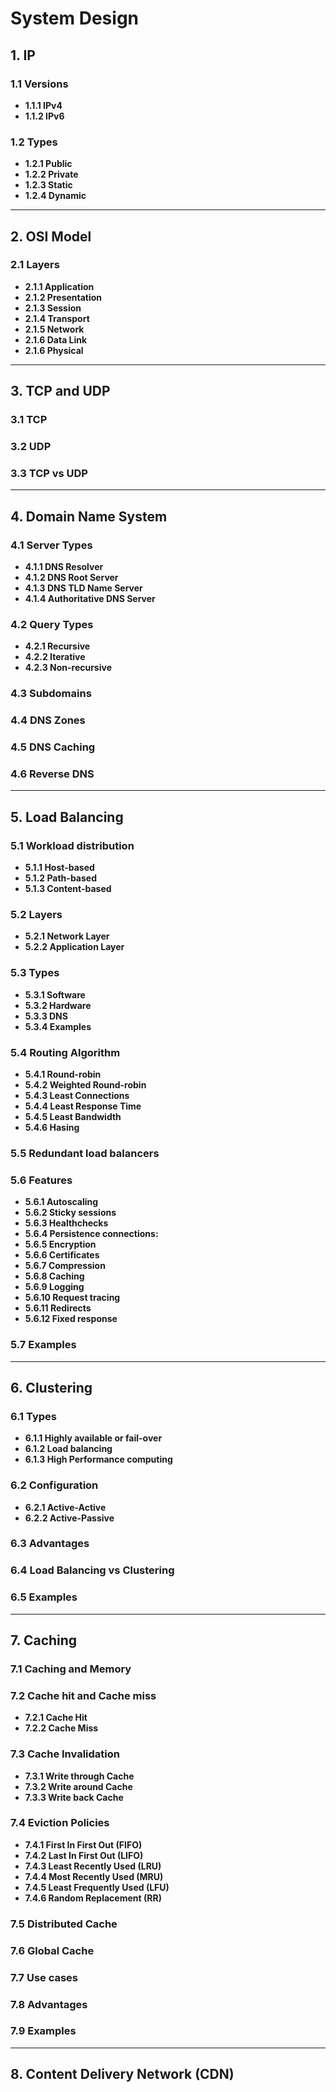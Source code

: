 # System Design

## 1. IP

### 1.1 Versions

- **1.1.1 IPv4**
- **1.1.2 IPv6**

### 1.2 Types

- **1.2.1 Public**
- **1.2.2 Private**
- **1.2.3 Static**
- **1.2.4 Dynamic**

---

## 2. OSI Model

### 2.1 Layers

- **2.1.1 Application**
- **2.1.2 Presentation**
- **2.1.3 Session**
- **2.1.4 Transport**
- **2.1.5 Network**
- **2.1.6 Data Link**
- **2.1.6 Physical**

---

## 3. TCP and UDP

### 3.1 TCP

### 3.2 UDP

### 3.3 TCP vs UDP

---

## 4. Domain Name System

### 4.1 Server Types

- **4.1.1 DNS Resolver**
- **4.1.2 DNS Root Server**
- **4.1.3 DNS TLD Name Server**
- **4.1.4 Authoritative DNS Server**

### 4.2 Query Types

- **4.2.1 Recursive**
- **4.2.2 Iterative**
- **4.2.3 Non-recursive**

### 4.3 Subdomains

### 4.4 DNS Zones

### 4.5 DNS Caching

### 4.6 Reverse DNS

---

## 5. Load Balancing

### 5.1 Workload distribution

- **5.1.1 Host-based**
- **5.1.2 Path-based**
- **5.1.3 Content-based**

### 5.2 Layers

- **5.2.1 Network Layer**
- **5.2.2 Application Layer**

### 5.3 Types

- **5.3.1 Software**
- **5.3.2 Hardware**
- **5.3.3 DNS**
- **5.3.4 Examples**

### 5.4 Routing Algorithm

- **5.4.1 Round-robin**
- **5.4.2 Weighted Round-robin**
- **5.4.3 Least Connections**
- **5.4.4 Least Response Time**
- **5.4.5 Least Bandwidth**
- **5.4.6 Hasing**

### 5.5 Redundant load balancers

### 5.6 Features

- **5.6.1 Autoscaling**
- **5.6.2 Sticky sessions**
- **5.6.3 Healthchecks**
- **5.6.4 Persistence connections:**
- **5.6.5 Encryption**
- **5.6.6 Certificates**
- **5.6.7 Compression**
- **5.6.8 Caching**
- **5.6.9 Logging**
- **5.6.10 Request tracing**
- **5.6.11 Redirects**
- **5.6.12 Fixed response**

### 5.7 Examples

---

## 6. Clustering

### 6.1 Types

- **6.1.1 Highly available or fail-over**
- **6.1.2 Load balancing**
- **6.1.3 High Performance computing**

### 6.2 Configuration

- **6.2.1 Active-Active**
- **6.2.2 Active-Passive**

### 6.3 Advantages

### 6.4 Load Balancing vs Clustering

### 6.5 Examples

---

## 7. Caching

### 7.1 Caching and Memory

### 7.2 Cache hit and Cache miss

- **7.2.1 Cache Hit**
- **7.2.2 Cache Miss**

### 7.3 Cache Invalidation

- **7.3.1 Write through Cache**
- **7.3.2 Write around Cache**
- **7.3.3 Write back Cache**

### 7.4 Eviction Policies

- **7.4.1 First In First Out (FIFO)**
- **7.4.2 Last In First Out (LIFO)**
- **7.4.3 Least Recently Used (LRU)**
- **7.4.4 Most Recently Used (MRU)**
- **7.4.5 Least Frequently Used (LFU)**
- **7.4.6 Random Replacement (RR)**

### 7.5 Distributed Cache

### 7.6 Global Cache

### 7.7 Use cases

### 7.8 Advantages

### 7.9 Examples

---

## 8. Content Delivery Network (CDN)
